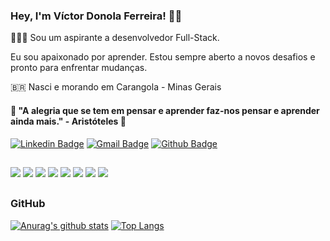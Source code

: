 ### Hey, I'm Víctor Donola Ferreira! 👋🏻

👨🏻‍💻 Sou um aspirante a desenvolvedor Full-Stack. <br>

Eu sou apaixonado por aprender. Estou sempre aberto a novos desafios e pronto para enfrentar mudanças. <br>

🇧🇷 Nasci e morando em Carangola - Minas Gerais <br>

#### 🧠 "A alegria que se tem em pensar e aprender faz-nos pensar e aprender ainda mais." - Aristóteles 🧠 <br>

[![Linkedin Badge](https://img.shields.io/badge/-LinkedIn-blue?style=flat-square&logo=Linkedin&logoColor=white&link=https://www.linkedin.com/in/vdonoladev/)](https://www.linkedin.com/in/vdonoladev/)
[![Gmail Badge](https://img.shields.io/badge/-Gmail-c14438?style=flat-square&logo=Gmail&logoColor=white&link=mailto:contato.vdonoladev@gmail.com)](mailto:contato.vdonoladev@gmail.com)
[![Github Badge](https://img.shields.io/badge/-Github-000?style=flat-square&logo=Github&logoColor=white)](https://github.com/vdonoladev)

##
![](https://img.shields.io/badge/‎-Linux-E95420?logo=linux&logoColor=white&style=plastic)
![](https://img.shields.io/badge/‎-JavaScript-F7DF1E?logo=javascript&logoColor=white&style=plastic)
![](https://img.shields.io/badge/‎-HTML-CC342D?logo=html5&logoColor=white&style=plastic)
![](https://img.shields.io/badge/‎-CSS-1572B6?logo=css3&logoColor=white&style=plastic)
![](https://img.shields.io/badge/‎-NodeJS-339933?logo=Node.js&logoColor=white&style=plastic)
![](https://img.shields.io/badge/‎-Git-F05032?logo=git&logoColor=white&style=plastic)
![](https://img.shields.io/badge/‎-GitHub-181717?logo=github&logoColor=white&style=plastic)
![](https://img.shields.io/badge/‎-VS%20Code-007ACC?logo=visual-studio-code&logoColor=white&style=plastic)

##
### GitHub
[![Anurag's github stats](https://github-readme-stats.vercel.app/api?username=vdonoladev&hide=issues&show_icons=true&title_color=61dafb&text_color=FFFFFF&icon_color=61dafb&bg_color=20232a)](https://github.com/anuraghazra/github-readme-stats)
[![Top Langs](https://github-readme-stats.vercel.app/api/top-langs/?username=vdonoladev&layout=compact&title_color=61dafb&text_color=FFFFFF&icon_color=61dafb&bg_color=20232a)](https://github.com/anuraghazra/github-readme-stats)
